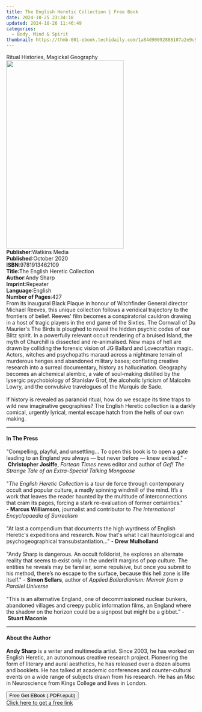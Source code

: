 ```yaml
---
title: The English Heretic Collection | Free Book
date: 2024-10-25 23:34:18
updated: 2024-10-26 11:46:49
categories:
  - Body, Mind & Spirit
thumbnail: https://thmb-001-ebook.techidaily.com/1a84d90092888107a2e9c92ccef04d11b8eb9e16f638d2e5d7eb432fb9ea739d.jpg
---
```

<main id="book-container">
  <div class="flex flex-col">
    <div class="book-brief flex-1 py-6 px-4 sm:p-6 md:py-10 md:px-8">
      <!-- brief-->
      <div class="book-brief-main">Ritual Histories, Magickal Geography</div>
    </div>
    <div
      class="book-meta-info flex-1 grid gap-4 col-start-1 col-end-3 row-start-1 sm:mb-6 sm:grid-cols-4 lg:gap-6 lg:col-start-2 lg:row-end-6 lg:row-span-6 lg:mb-0"
    >
      <div
        class="book-meta-info-left place-content-center mt-4 p-4 text-sm leading-6 col-start-2 col-span-2 dark:text-slate-400"
      >
        <img
          class="w-full h-500 object-cover rounded-lg sm:h-255 sm:col-span-2 lg:col-span-full"
          src="https://img-001-ebook.techidaily.com/395944da4ba303ab52b1bb75e877d71303d101e7af954fdaf99bd95776809442.jpg"
          alt=""
          width="312"
          height="500"
        />
      </div>
      <div
        class="book-meta-info-right mt-2 col-start-1 row-start-2 col-span-3 self-center"
      >
        <!-- meta data  -->
        <div class="flex flex-col px-4 md:px-8">
          <div class="flex-1">
            <strong>Publisher</strong>:<span class="px-2">Watkins Media</span>
          </div>
          <div class="flex-1">
            <strong>Published</strong>:<span class="px-2">October 2020</span>
          </div>
          <div class="flex-1">
            <strong>ISBN</strong>:<span class="px-2">9781913462109</span>
          </div>
          <div class="flex-1">
            <strong>Title</strong>:<span class="px-2"
              >The English Heretic Collection</span
            >
          </div>
          <div class="flex-1">
            <strong>Author</strong>:<span class="px-2">Andy Sharp</span>
          </div>
          <div class="flex-1">
            <strong>Imprint</strong>:<span class="px-2">Repeater</span>
          </div>
          <div class="flex-1">
            <strong>Language</strong>:<span class="px-2">English</span>
          </div>
          <div class="flex-1">
            <strong>Number of Pages</strong>:<span class="px-2">427</span>
          </div>
        </div>
      </div>
    </div>
    <div class="book-description flex-1 py-6 px-4 sm:p-6 md:py-10 md:px-8">
      <div class="book-description-main">
        <div accordion-content="" id="description">
          From its inaugural Black Plaque in honour of Witchfinder General
          director Michael Reeves, this unique collection follows a veridical
          trajectory to the frontiers of belief. Reeves' film becomes a
          conspiratorial cauldron drawing in a host of tragic players in the end
          game of the Sixties. The Cornwall of Du Maurier's The Birds is
          ploughed to reveal the hidden psychic codes of our Blitz spirit. In a
          powerfully relevant occult rendering of a bruised Island, the myth of
          Churchill is dissected and re-animalised. New maps of hell are drawn
          by colliding the forensic vision of JG Ballard and Lovecraftian magic.
          Actors, witches and psychopaths maraud across a nightmare terrain of
          murderous henges and abandoned military bases; conflating creative
          research into a surreal documentary, history as hallucination.
          Geography becomes an alchemical alembic, a vale of soul-making
          distilled by the lysergic psychobiology of Stanislav Grof, the
          alcoholic lyricism of Malcolm Lowry, and the convulsive travelogues of
          the Marquis de Sade.&nbsp;<br /><br />If history is revealed as
          paranoid ritual, how do we escape its time traps to wild new
          imaginative geographies? The English Heretic collection is a darkly
          comical, urgently lyrical, mental escape hatch from the hells of our
          own making.
        </div>
        <div class="accordion-fader"></div>
      </div>
    </div>
    <div class="book-excerpts flex-1 py-6 px-4 sm:p-6 md:py-10 md:px-8">
      <!-- excerpts-->
      <div class="book-excerpts-main">
        <hr />
        <h4 class="placeholder placeholder-heading">
          <span>In The Press</span>
        </h4>
        <p>
          "Compelling, playful, and unsettling... To open this book is to open a
          gate leading to an England you always — but never before — knew
          existed." -&nbsp;<b>Christopher Josiffe</b>,&nbsp;<i>Fortean Times</i
          >&nbsp;news editor and author of&nbsp;<i
            >Gef! The Strange Tale of an Extra-Special Talking Mongoose</i
          ><br /><br />"<i>The English Heretic Collection</i>&nbsp;is a tour de
          force through contemporary occult and popular culture, a madly
          spinning windmill of the mind. It’s a work that leaves the reader
          haunted by the multitude of interconnections that cram its pages,
          forcing a stark re-evaluation of former certainties."<br />-&nbsp;<b
            >Marcus Williamson</b
          >, journalist and contributor to&nbsp;<i
            >The International Encyclopaedia of Surrealism</i
          ><br /><br />"At last a compendium that documents the high wyrdness of
          English Heretic's expeditions and research. Now that's what I call
          hauntological and psychogeographical transubstantiation..." -&nbsp;<b
            >Drew Mulholland</b
          ><br /><br />"Andy Sharp is dangerous. An occult folklorist, he
          explores an alternate reality that seems to exist only in the underlit
          margins of pop culture. The entities he reveals may be familiar, some
          repulsive, but once you submit to his method, there’s no escape to the
          surface, because this hell zone is life itself." -&nbsp;<b
            >Simon Sellars</b
          >, author of&nbsp;<i
            >Applied Ballardianism: Memoir from a Parallel Universe<br /><br /></i
          >"This is an alternative England, one of decommissioned nuclear
          bunkers, abandoned villages and creepy public information films, an
          England where the shadow on the horizon could be a signpost but might
          be a gibbet.” -&nbsp;<b>Stuart Maconie</b>
        </p>
      </div>
    </div>
    <div class="book-about-author flex-1 py-6 px-4 sm:p-6 md:py-10 md:px-8">
      <!-- about author-->
      <div class="book-main-author-main">
        <hr />
        <h4 class="placeholder placeholder-heading">
          <span>About the Author</span>
        </h4>
        <p>
          <b>Andy Sharp</b>&nbsp;is a writer and multimedia artist. Since 2003,
          he has worked on English Heretic, an autonomous creative research
          project. Pioneering the form of literary and aural aesthetics, he has
          released over a dozen albums and booklets. He has talked at academic
          conferences and counter-cultural events on a wide range of subjects
          drawn from his research. He has an Msc in Neuroscience from Kings
          College and lives in London.
        </p>
      </div>
    </div>
    <div class="book-free-get flex-1 py-6 px-4 sm:p-6 md:py-10 md:px-8">
      <button
        id="btn-free-get"
        class="bg-blue-500 hover:bg-blue-700 text-white font-bold py-2 px-4 rounded"
      >
        Free Get EBook (.PDF/.epub)
      </button>
      <div id="countdown-display" class="px-2 text-lg mt-2"></div>
      <a
        id="free-link"
        class="hidden bg-blue-500 hover:bg-blue-700 text-white font-bold py-2 px-4 rounded"
        href="https://www.ebooks.com/en-us/book/209931883/the-english-heretic-collection/andy-sharp/"
        target="_blank"
        >Click here to get a free link</a
      >
    </div>
    <script>
      let countdownTime = 0;
      let countdownInterval = null;
      document
        .getElementById('btn-free-get')
        .addEventListener('click', startCountdown);
      function startCountdown() {
        countdownTime = new Date().getTime() + 60000 * 3;
        countdownInterval = setInterval(updateCountdown, 1000);
        document.getElementById('btn-free-get').disabled = true;
        document
          .getElementById('btn-free-get')
          .classList.add('bg-gray-500', 'cursor-not-allowed');
      }
      function updateCountdown() {
        let currentTime = new Date().getTime();
        let timeLeft = countdownTime - currentTime;
        let secondsLeft = Math.floor(timeLeft / 1000);
        document.getElementById('countdown-display').innerHTML =
          `Remaining time: ${secondsLeft} seconds.`;
        if (secondsLeft <= 0) {
          clearInterval(countdownInterval);
          document.getElementById('btn-free-get').classList.add('hidden');
          document.getElementById('free-link').classList.remove('hidden');
          document.getElementById('countdown-display').innerHTML = '';
        }
      }
    </script>
  </div>
</main>

